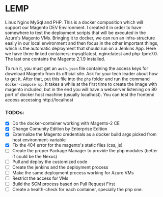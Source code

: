 # LEMP

Linux Nginx MySql and PHP. This is a docker composition which will support our Magento DEV Environment. I created it in order to have somewhere to test the deployment scripts that will be executed in the Azure's Magento VMs. Bringing it to docker, we can run an infra-structure easily in our local environment and then focus in the other important things, which is the automatic deployment that should run on a Jenkins App. Here we have three linked containers: mysql:latest, nginx:latest and php-fpm:7.0. The last one contains the Magento 2.1.9 installed. 

To run it, you must get an `auth.json` file containing the access keys for download Magento from its official site. Ask for your tech leader about how to get it. After that, put this file into the `php` folder and run the command `docker-compose up`. It takes a while at the first time to create the image with magento included, but in the end you will have a webserver listening on 80 port of docker host machine (usually localhost). You can test the frontend access accessing http://localhost

### TODOs:
- [x] Do the docker-container working with Magento-2 CE
- [x] Change Comunity Edition by Enterprise Edition 
- [x] Externalize the Magento credentials as a docker build args picked from host environment-variable
- [x] Fix the 404 error for the magento's static files (css, js)
- [ ] Create the proper Package Manager to provide the php modules (better if could be the Nexus)
- [ ] Pull and deploy the customized code
- [ ] Create the jenkins and the deployment process
- [ ] Make the same deployment process working for Azure VMs
- [ ] Restrict the access for VMs
- [ ] Build the SCM process based on Pull Request First
- [ ] Create a health-check for each container, specially the php one.